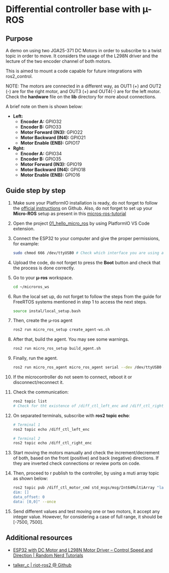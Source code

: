 # Differential controller base with µ-ROS

## Purpose

A demo on using two JGA25-371 DC Motors in order to subscribe to a twist topic in order to move. It considers the usage of the L298N driver and the lecture of the two encoder channel of both motors.

This is aimed to mount a code capable for future integrations with ros2_control.

NOTE: The motors are connected in a different way, as OUT1 (+) and OUT2 (-) are for the right motor, and OUT3 (+) and OUT4(-) are for the left motor. Check the **hardware** file on the **lib** directory for more about connections.

A brief note on them is shown below:

- **Left:**
  - **Encoder A:** GPIO32
  - **Encoder B:** GPIO33
  - **Motor Forward (IN3):** GPIO22
  - **Motor Backward (IN4):** GPIO21
  - **Motor Enable (ENB):** GPIO17
- **Rght:**
  - **Encoder A:** GPIO34
  - **Encoder B:** GPIO35
  - **Motor Forward (IN3):** GPIO19
  - **Motor Backward (IN4):** GPIO18
  - **Motor Enable (ENB):** GPIO16


## Guide step by step

1. Make sure your PlatformIO installation is ready, do not forget to follow the [official instructions](https://github.com/micro-ROS/micro_ros_platformio) on Github. Also, do not forget to set up your **Micro-ROS** setup as present in this [micros-ros-tutorial](https://micro.ros.org/docs/tutorials/core/first_application_rtos/freertos/)

2. Open the project [01_hello_micro_ros](/m06_hardware_interaction/03_micro_ros_usage/12_diff_ctl_jga25/) by using PlatformIO VS Code extension.

3. Connect the ESP32 to your computer and give the proper permissions, for example:

    ~~~bash
    sudo chmod 666 /dev/ttyUSB0 # Check which interface you are using as in your case it may not be USB0
    ~~~

4. Upload the code, do not forget to press the **Boot** button and check that the process is done correctly.

5. Go to your **µ-ros** workspace.

    ~~~bash
    cd ~/microros_ws
    ~~~

6. Run the local set up, do not forget to follow the steps from the guide for FreeRTOS systems mentioned in step 1 to access the next steps.

    ~~~bash
    source instal/local_setup.bash
    ~~~

7. Then, create the µ-ros agent

    ~~~bash
    ros2 run micro_ros_setup create_agent-ws.sh
    ~~~

8. After that, build the agent. You may see some warnings.

    ~~~bash
    ros2 run micro_ros_setup build_agent.sh
    ~~~

9. Finally, run the agent.

    ~~~bash
    ros2 run micro_ros_agent micro_ros_agent serial --dev /dev/ttyUSB0 # Change the dev according your set up
    ~~~

10. If the microcontroller do not seem to connect, reboot it or disconnect/reconnect it.

11. Check the communication:

    ~~~bash
    ros2 topic list
    # Check for tht existence of /diff_ctl_left_enc and /diff_ctl_right_enc
    ~~~

12. On separated terminals, subscribe with **ros2 topic echo**:

    ~~~bash
    # Terminal 1
    ros2 topic echo /diff_ctl_left_enc

    # Terminal 2
    ros2 topic echo /diff_ctl_right_enc
    ~~~

13. Start moving the motors manually and check the increment/decrement of both, based on the front (positive) and back (negative) directions. If they
are inverted check connections or review ports on code.

14. Then, proceed to r publish to the controller, by using a muti array topic as shown below:

    ~~~bash
    ros2 topic pub /diff_ctl_motor_cmd std_msgs/msg/Int64MultiArray "layout:
    dim: []
    data_offset: 0
    data: [0,0]" --once
    ~~~

15. Send different values and test moving one or two motors, it accept any integer value. However, for considering a case of full range, it should be [-7500,  7500].

## Additional resources

- [ESP32 with DC Motor and L298N Motor Driver – Control Speed and Direction | Random Nerd Tutorials](https://randomnerdtutorials.com/esp32-dc-motor-l298n-motor-driver-control-speed-direction/)

- [talker_c | riot-ros2 @ Github](https://github.com/astralien3000/riot-ros2/blob/3d0779b920996f4e701830b8248573cd0e23204d/examples/talker_c/main.c#L32)
